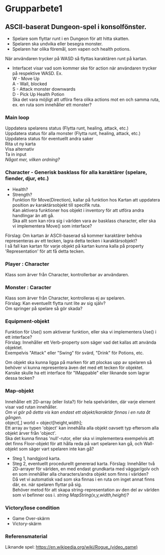# Grupparbete1
  
## ASCII-baserat Dungeon-spel i konsolfönster.
  
* Spelare som flyttar runt i en Dungeon för att hitta skatten.
* Spelaren ska undvika eller besegra monster.
* Spelaren har olika föremål, som vapen och health potions.
  
När användaren trycker på WASD så flyttas karaktären runt på kartan.
  
* Interfacet visar vad som kommer ske för action när användaren trycker på respektive WASD.
Ex.  
W - Move Up  
A - Wall, blocked  
S - Attack monster downwards  
D - Pick Up Health Potion  
Ska det vara möjligt att utföra flera olika actions mot en och samma ruta, ex. en ruta som innehåller ett monster?  
  
### Main loop
Uppdatera spelarens status (Flytta runt, healing, attack, etc.)  
Uppdatera status för alla monster (Flytta runt, healing, attack, etc.)  
Uppdatera status för eventuellt andra saker  
Rita ut ny karta  
Visa alternativ  
Ta in input  
*Något mer, vilken ordning?*  
  
### Character - Generisk basklass för alla karaktärer (spelare, fiender, djur, etc.)
* Health?  
* Strength?  
Funktion för Move(Direction), kallar på funktion hos Kartan att uppdatera position av karaktärsobjekt till specifik ruta.  
Kan aktivera funktioner hos objekt i inventory för att utföra andra handlingar än att gå.  
Ska allt som kan röra sig i världen vara av basklass character, eller ska vi implementera Move() som interface?  
  
Förslag: Om kartan är ASCII-baserad så kommer karaktärer behöva representeras av ett tecken, lagra detta tecken i karaktärsobjekt?  
I så fall kan kartan för varje objekt på kartan kunna kalla på property 'Representation' för att få detta tecken.

### Player : Character  
Klass som ärver från Character, kontrollerbar av användaren.

### Monster : Caracter
Klass som ärver från Character, kontrolleras ej av spelaren.  
Förslag: Kan eventuellt flytta runt lite av sig själv?  
Om springer på spelare så gör skada?  

### Equipment-objekt
Funktion för Use() som aktiverar funktion, eller ska vi implementera Use() i ett interface?  
Förslag: Innehåller ett Verb-property som säger vad det kallas att använda objektet.  
Exempelvis "Attack" eller "Swing" för svärd, "Drink" för Potions, etc.  
  
Om objekt ska kunna ligga på marken för att plockas upp av spelaren så behöver vi kunna representera även det med ett tecken för objektet.  
Kanske skulle ha ett interface för "IMappable" eller liknande som lagrar dessa tecken?  
  
### Map-objekt
Innehåller ett 2D-array (eller lista?) för hela spelvärlden, där varje element visar vad rutan innehåller.  
*Om vi gör på detta vis kan endast ett objekt/karaktär finnas i en ruta åt gången.*  
object[,] world = object[height,width];  
Ett array av typen 'object' kan innehålla alla objekt oavsett typ eftersom alla objekt ärver från 'object'.  
Ska det kunna finnas 'null'-rutor, eller ska vi implementera exempelvis att det finns Floor-objekt för att hålla
reda på vart spelaren kan gå, och Wall-objekt som säger vart spelaren inte kan gå?  
* Steg 1, handgjord karta.
* Steg 2, eventuellt procedurellt genererad karta.
Förslag: Innehåller två 2D-arrayer för världen, en med endast grundkarta med väggar/golv och en som innehåller alla characters/andra objekt som finns i världen?  
Då vet vi automatisk vad som ska finnas i en ruta om inget annat finns där, ex. när spelaren flyttar på sig.  
Behöver metod för att skapa string-representation av den del av världen som vi befinner oss i. *string MapString(x,y,width,height)?*  
  
### Victory/lose condition 
* Game Over-skärm
* Victory-skärm
  
### Referensmaterial
Liknande spel: https://en.wikipedia.org/wiki/Rogue_(video_game)
  
